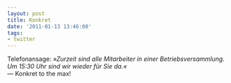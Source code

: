 ```yaml
---
layout: post
title: Konkret
date: '2011-01-13 13:46:00'
tags:
- twitter
---
```


Telefonansage: _»Zurzeit sind alle Mitarbeiter in einer Betriebsversammlung. Um 15:30 Uhr sind wir wieder für Sie da.«_  
— Konkret to the max!